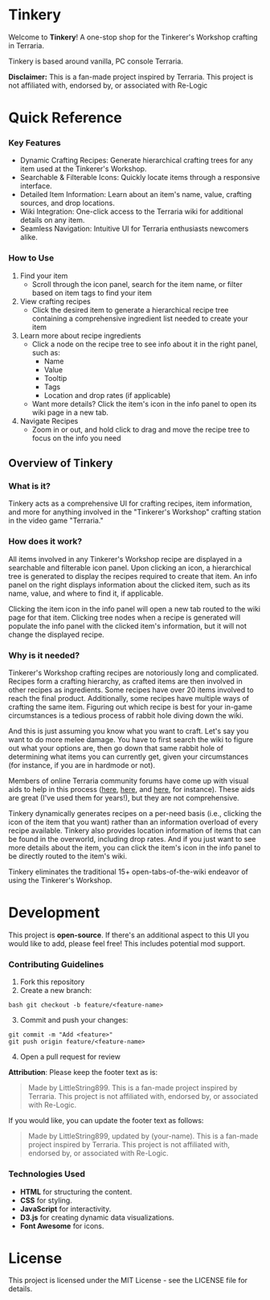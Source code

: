 # Tinkery
Welcome to **Tinkery**! A one-stop shop for the Tinkerer's Workshop crafting in Terraria. 

Tinkery is based around vanilla, PC console Terraria.

**Disclaimer:** This is a fan-made project inspired by Terraria. This project is not affiliated with, endorsed by, or associated with Re-Logic

# Quick Reference
### Key Features
- Dynamic Crafting Recipes: Generate hierarchical crafting trees for any item used at the Tinkerer's Workshop.
- Searchable & Filterable Icons: Quickly locate items through a responsive interface.
- Detailed Item Information: Learn about an item's name, value, crafting sources, and drop locations.
- Wiki Integration: One-click access to the Terraria wiki for additional details on any item.
- Seamless Navigation: Intuitive UI for Terraria enthusiasts newcomers alike.

### How to Use
1. Find your item
   * Scroll through the icon panel, search for the item name, or filter based on item tags to find your item
2. View crafting recipes
   * Click the desired item to generate a hierarchical recipe tree containing a comprehensive ingredient list needed to create your item
3. Learn more about recipe ingredients
   * Click a node on the recipe tree to see info about it in the right panel, such as:
     * Name
     * Value
     * Tooltip
     * Tags
     * Location and drop rates (if applicable)
    * Want more details? Click the item's icon in the info panel to open its wiki page in a new tab.
4. Navigate Recipes
    * Zoom in or out, and hold click to drag and move the recipe tree to focus on the info you need


## Overview of Tinkery
### What is it?
Tinkery acts as a comprehensive UI for crafting recipes, item information, and more for anything involved in the "Tinkerer's Workshop" crafting station in the video game "Terraria." 

### How does it work?
All items involved in any Tinkerer's Workshop recipe are displayed in a searchable and filterable icon panel. Upon clicking an icon, a hierarchical tree is generated to display the recipes required to create that item. An info panel on the right 
displays information about the clicked item, such as its name, value, and where to find it, if applicable. 

Clicking the item icon in the info panel will open a new tab routed to the wiki page for that item. Clicking tree nodes when a recipe is generated will populate the info panel with the clicked item's information, but it will not change the displayed recipe.

### Why is it needed?
Tinkerer's Workshop crafting recipes are notoriously long and complicated. Recipes form a crafting hierarchy, as crafted items are then involved in other recipes as ingredients. Some recipes have over 20 items involved to reach the final product. 
Additionally, some recipes have multiple ways of crafting the same item. Figuring out which recipe is best for your in-game circumstances is a tedious process of rabbit hole diving down the wiki.

And this is just assuming you know what you want to craft. Let's say you want to do more melee damage. You have to first search the wiki to figure out what your options are, then go down that same rabbit hole of determining what items 
you can currently get, given your circumstances (for instance, if you are in hardmode or not).

Members of online Terraria community forums have come up with visual aids to help in this process ([here](https://www.reddit.com/r/Terraria/comments/csam1f/mindmap_of_all_accessory_combinations_crafted_at/), 
[here](https://www.reddit.com/r/Terraria/comments/h055q3/an_updated_tinkerers_workshop_spreadsheet/), and [here](https://www.reddit.com/r/Terraria/comments/hqacz5/all_accessory_combinations_tinkerers_workshop/), for instance).
These aids are great (I've used them for years!), but they are not comprehensive. 

Tinkery dynamically generates recipes on a per-need basis (i.e., clicking the icon of the item that you want) rather than an information overload of every recipe available. Tinkery also provides location information of items that can be found in the overworld, 
including drop rates. And if you just want to see more details about the item, you can click the item's icon in the info panel to be directly routed to the item's wiki.

Tinkery eliminates the traditional 15+ open-tabs-of-the-wiki endeavor of using the Tinkerer's Workshop.

# Development
This project is **open-source**. If there's an additional aspect to this UI you would like to add, please feel free! This includes potential mod support.

### Contributing Guidelines
1. Fork this repository
2. Create a new branch: 
```
bash git checkout -b feature/<feature-name>
```
3. Commit and push your changes:
```
git commit -m "Add <feature>"
git push origin feature/<feature-name>
```
4. Open a pull request for review

**Attribution**: Please keep the footer text as is:
> Made by LittleString899. This is a fan-made project inspired by Terraria. This project is not affiliated with, endorsed by, or associated with Re-Logic.

If you would like, you can update the footer text as follows:
> Made by LittleString899, updated by (your-name). This is a fan-made project inspired by Terraria. This project is not affiliated with, endorsed by, or associated with Re-Logic.

### Technologies Used
- **HTML** for structuring the content.
- **CSS** for styling.
- **JavaScript** for interactivity.
- **D3.js** for creating dynamic data visualizations.
- **Font Awesome** for icons.

# License
This project is licensed under the MIT License - see the LICENSE file for details.














